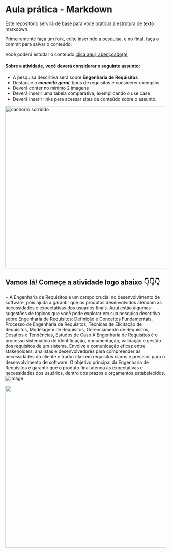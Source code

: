 # Aula prática - Markdown

Este repositório servirá de base para você praticar a estrutura de texto markdown. 

Primeiramente faça um fork, edite inserindo a pesquisa, e no final, faça o commit para salvar o conteúdo.

Você poderá estudar o conteúdo [clica aqui, abençoado(a)](https://docs.pipz.com/central-de-ajuda/learning-center/guia-basico-de-markdown#open)

#### Sobre a atividade, você deverá considerar o seguinte assunto:

- A pesquisa descritiva será sobre **Engenharia de Requisitos**
- Destaque o **_conceito geral_**, tipos de requisitos e considerer exemplos
- Deverá conter no mínimo 2 imagens
- Deverá inserir uma tabela comparativa, exemplicando o use case
- Deverá inserir links para acessar sites de conteúdo sobre o assunto.

<img src="https://www.patasdacasa.com.br/sites/default/files/styles/webp/public/noticias/2022/02/E-possivel-ver-um-cachorro-sorrindo-descubra-e-saiba-como-identificar.jpg.webp?itok=UYmPTLUx" alt="cachorro sorrindo" width="508px">


## Vamos lá! Começe a atividade logo abaixo 👇👇👇

+.A Engenharia de Requisitos é um campo crucial no desenvolvimento de software, pois ajuda a garantir que os produtos desenvolvidos atendam às necessidades e expectativas dos usuários finais. Aqui estão algumas sugestões de tópicos que você pode explorar em sua pesquisa descritiva sobre Engenharia de Requisitos: Definição e Conceitos Fundamentais, Processo de Engenharia de Requisitos, Técnicas de Elicitação de Requisitos, Modelagem de Requisitos, Gerenciamento de Requisitos, Desafios e Tendências, Estudos de Caso
A Engenharia de Requisitos é o processo sistemático de identificação, documentação, validação e gestão dos requisitos de um sistema. Envolve a comunicação eficaz entre stakeholders, analistas e desenvolvedores para compreender as necessidades do cliente e traduzi-las em requisitos claros e precisos para o desenvolvimento de software. O objetivo principal da Engenharia de Requisitos é garantir que o produto final atenda às expectativas e necessidades dos usuários, dentro dos prazos e orçamentos estabelecidos.
![image](https://github.com/heitorgulde/aulaMarkdown/assets/164904436/d5a21700-1109-4c83-b04f-f791a4e62d88)


<img src="https://arquivo.devmedia.com.br/artigos/Fabio_Gomes_Rocha/Engenharia_Requisitos/Engenharia_Requisitos_1.jpg" width="508px">


